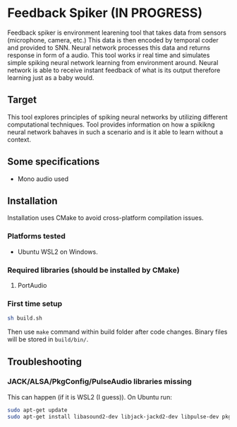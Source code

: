 # Feedback Spiker (IN PROGRESS)
Feedback spiker is environment learening tool that takes data from sensors (microphone, camera, etc.)
This data is then encoded by temporal coder and provided to SNN.
Neural network processes this data and returns response in form of a audio.
This tool works ir real time and simulates simple spiking neural network learning from environment around.
Neural network is able to receive instant feedback of what is its output therefore learning just as a baby would.

## Target
This tool explores principles of spiking neural networks by utilizing different computational techniques.
Tool provides information on how a spikikng neural network bahaves in such a scenario and is it able to learn without a context.

## Some specifications
- Mono audio used

## Installation
Installation uses CMake to avoid cross-platform compilation issues.
### Platforms tested
- Ubuntu WSL2 on Windows.
### Required libraries (should be installed by CMake)
1. PortAudio
### First time setup
```sh
sh build.sh
```
Then use `make` command within build folder after code changes. Binary files will be stored in `build/bin/`.

## Troubleshooting

### JACK/ALSA/PkgConfig/PulseAudio libraries missing
This can happen (if it is WSL2 (I guess)). On Ubuntu run:
```sh
sudo apt-get update
sudo apt-get install libasound2-dev libjack-jackd2-dev libpulse-dev pkg-config
```